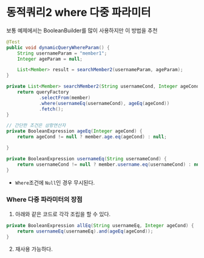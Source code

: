 # 동적쿼리2 where 다중 파라미터

보통 예제에서는 BooleanBuilder를 많이 사용하지만
이 방법을 추천

```java
@Test
public void dynamicQueryWhereParam() {
    String usernameParam = "member1";
    Integer ageParam = null;

    List<Member> result = searchMember2(usernameParam, ageParam);
}

private List<Member> searchMember2(String usernameCond, Integer ageCond) {
    return queryFactory
            .selectFrom(member)
            .where(usernameEq(usernameCond), ageEq(ageCond))
            .fetch();
}

// 간단한 조건은 삼항연산자
private BooleanExpression ageEq(Integer ageCond) {
    return ageCond != null ? member.age.eq(ageCond) : null;

}

private BooleanExpression usernameEq(String usernameCond) {
    return usernameCond != null ? member.username.eq(usernameCond) : null;
}
```

- `Where`조건에 `Null`인 경우 무시된다.

### Where 다중 파라미터의 장점
1. 아래와 같은 코드로 각각 조립을 할 수 있다.
```java
private BooleanExpression allEq(String usernameEq, Integer ageCond) {
    return usernameEq(usernameEq).and(ageEq(ageCond));
}
```
2. 재사용 가능하다.
